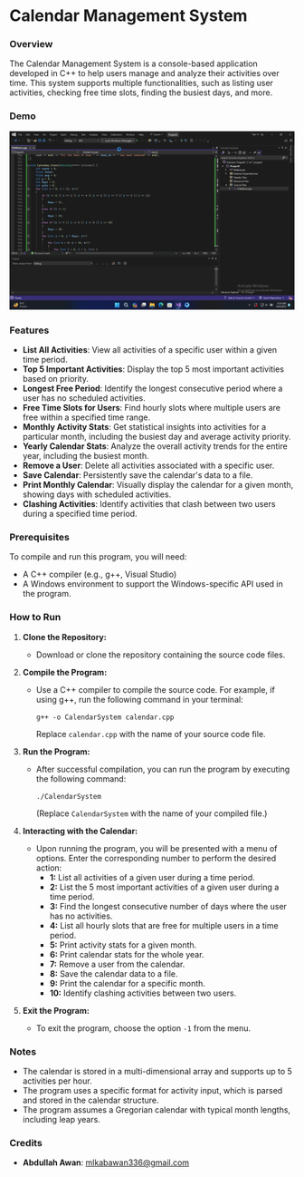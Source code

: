 # Calendar Management System

### Overview

The Calendar Management System is a console-based application developed in C++ to help users manage and analyze their activities over time. This system supports multiple functionalities, such as listing user activities, checking free time slots, finding the busiest days, and more. 

### Demo
![Demo](https://github.com/abawan7/calendar_management_system/blob/main/Demo.gif)

### Features

- **List All Activities**: View all activities of a specific user within a given time period.
- **Top 5 Important Activities**: Display the top 5 most important activities based on priority.
- **Longest Free Period**: Identify the longest consecutive period where a user has no scheduled activities.
- **Free Time Slots for Users**: Find hourly slots where multiple users are free within a specified time range.
- **Monthly Activity Stats**: Get statistical insights into activities for a particular month, including the busiest day and average activity priority.
- **Yearly Calendar Stats**: Analyze the overall activity trends for the entire year, including the busiest month.
- **Remove a User**: Delete all activities associated with a specific user.
- **Save Calendar**: Persistently save the calendar's data to a file.
- **Print Monthly Calendar**: Visually display the calendar for a given month, showing days with scheduled activities.
- **Clashing Activities**: Identify activities that clash between two users during a specified time period.

### Prerequisites

To compile and run this program, you will need:
- A C++ compiler (e.g., g++, Visual Studio)
- A Windows environment to support the Windows-specific API used in the program.

### How to Run

1. **Clone the Repository:**
   - Download or clone the repository containing the source code files.

2. **Compile the Program:**
   - Use a C++ compiler to compile the source code. For example, if using g++, run the following command in your terminal:
     ```
     g++ -o CalendarSystem calendar.cpp
     ```
     Replace `calendar.cpp` with the name of your source code file.

3. **Run the Program:**
   - After successful compilation, you can run the program by executing the following command:
     ```
     ./CalendarSystem
     ```
     (Replace `CalendarSystem` with the name of your compiled file.)

4. **Interacting with the Calendar:**
   - Upon running the program, you will be presented with a menu of options. Enter the corresponding number to perform the desired action:
     - **1:** List all activities of a given user during a time period.
     - **2:** List the 5 most important activities of a given user during a time period.
     - **3:** Find the longest consecutive number of days where the user has no activities.
     - **4:** List all hourly slots that are free for multiple users in a time period.
     - **5:** Print activity stats for a given month.
     - **6:** Print calendar stats for the whole year.
     - **7:** Remove a user from the calendar.
     - **8:** Save the calendar data to a file.
     - **9:** Print the calendar for a specific month.
     - **10:** Identify clashing activities between two users.

5. **Exit the Program:**
   - To exit the program, choose the option `-1` from the menu.

### Notes

- The calendar is stored in a multi-dimensional array and supports up to 5 activities per hour.
- The program uses a specific format for activity input, which is parsed and stored in the calendar structure.
- The program assumes a Gregorian calendar with typical month lengths, including leap years.

### Credits

- **Abdullah Awan**: mlkabawan336@gmail.com



